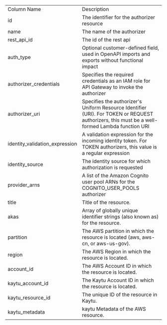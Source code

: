 <table>
	<tr><td>Column Name</td><td>Description</td></tr>
	<tr><td>id</td><td>The identifier for the authorizer resource</td></tr>
	<tr><td>name</td><td>The name of the authorizer</td></tr>
	<tr><td>rest_api_id</td><td>The id of the rest api</td></tr>
	<tr><td>auth_type</td><td>Optional customer-defined field, used in OpenAPI imports and exports without functional impact</td></tr>
	<tr><td>authorizer_credentials</td><td>Specifies the required credentials as an IAM role for API Gateway to invoke the authorizer</td></tr>
	<tr><td>authorizer_uri</td><td>Specifies the authorizer's Uniform Resource Identifier (URI). For TOKEN or REQUEST authorizers, this must be a well-formed Lambda function URI</td></tr>
	<tr><td>identity_validation_expression</td><td>A validation expression for the incoming identity token. For TOKEN authorizers, this value is a regular expression</td></tr>
	<tr><td>identity_source</td><td>The identity source for which authorization is requested</td></tr>
	<tr><td>provider_arns</td><td>A list of the Amazon Cognito user pool ARNs for the COGNITO_USER_POOLS authorizer</td></tr>
	<tr><td>title</td><td>Title of the resource.</td></tr>
	<tr><td>akas</td><td>Array of globally unique identifier strings (also known as) for the resource.</td></tr>
	<tr><td>partition</td><td>The AWS partition in which the resource is located (aws, aws-cn, or aws-us-gov).</td></tr>
	<tr><td>region</td><td>The AWS Region in which the resource is located.</td></tr>
	<tr><td>account_id</td><td>The AWS Account ID in which the resource is located.</td></tr>
	<tr><td>kaytu_account_id</td><td>The Kaytu Account ID in which the resource is located.</td></tr>
	<tr><td>kaytu_resource_id</td><td>The unique ID of the resource in Kaytu.</td></tr>
	<tr><td>kaytu_metadata</td><td>kaytu Metadata of the AWS resource.</td></tr>
</table>